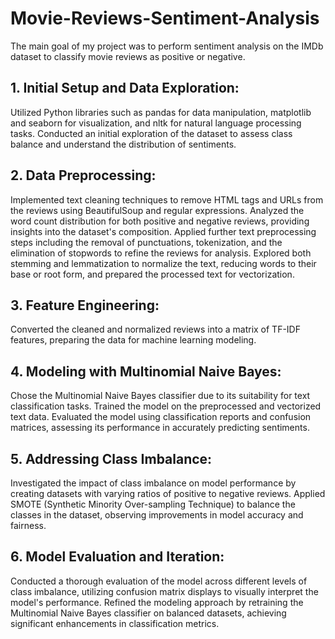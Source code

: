 # Movie-Reviews-Sentiment-Analysis
The main goal of my project was to perform sentiment analysis on the IMDb dataset to classify movie reviews as positive or negative.
## 1. Initial Setup and Data Exploration:
Utilized Python libraries such as pandas for data manipulation, matplotlib and seaborn for visualization, and nltk for natural language processing tasks.
Conducted an initial exploration of the dataset to assess class balance and understand the distribution of sentiments.
## 2. Data Preprocessing:
Implemented text cleaning techniques to remove HTML tags and URLs from the reviews using BeautifulSoup and regular expressions.
Analyzed the word count distribution for both positive and negative reviews, providing insights into the dataset's composition.
Applied further text preprocessing steps including the removal of punctuations, tokenization, and the elimination of stopwords to refine the reviews for analysis.
Explored both stemming and lemmatization to normalize the text, reducing words to their base or root form, and prepared the processed text for vectorization.
## 3. Feature Engineering:
Converted the cleaned and normalized reviews into a matrix of TF-IDF features, preparing the data for machine learning modeling.
## 4. Modeling with Multinomial Naive Bayes:
Chose the Multinomial Naive Bayes classifier due to its suitability for text classification tasks. Trained the model on the preprocessed and vectorized text data.
Evaluated the model using classification reports and confusion matrices, assessing its performance in accurately predicting sentiments.
## 5. Addressing Class Imbalance:
Investigated the impact of class imbalance on model performance by creating datasets with varying ratios of positive to negative reviews.
Applied SMOTE (Synthetic Minority Over-sampling Technique) to balance the classes in the dataset, observing improvements in model accuracy and fairness.
## 6. Model Evaluation and Iteration:
Conducted a thorough evaluation of the model across different levels of class imbalance, utilizing confusion matrix displays to visually interpret the model's performance.
Refined the modeling approach by retraining the Multinomial Naive Bayes classifier on balanced datasets, achieving significant enhancements in classification metrics.
